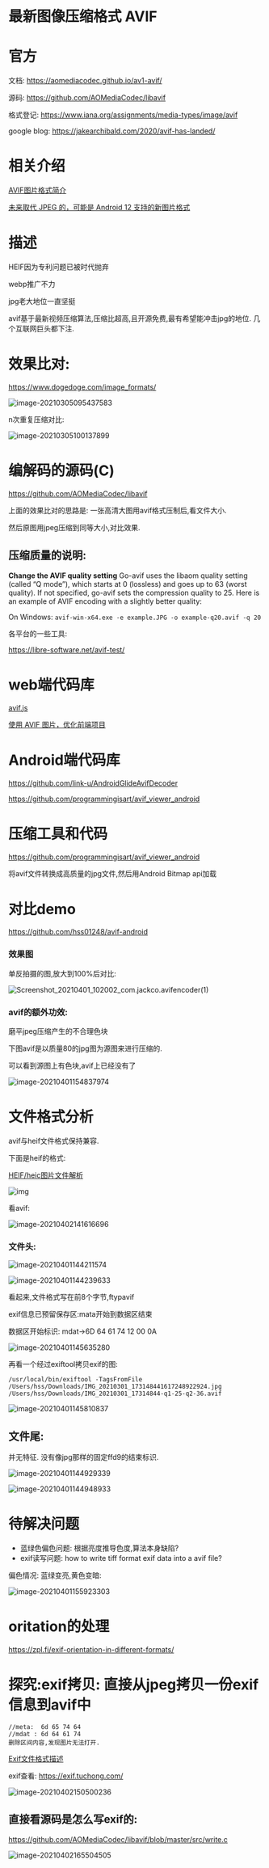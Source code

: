 # 最新图像压缩格式 AVIF



# 官方

文档: https://aomediacodec.github.io/av1-avif/

源码: https://github.com/AOMediaCodec/libavif

格式登记: https://www.iana.org/assignments/media-types/image/avif

google blog: https://jakearchibald.com/2020/avif-has-landed/





# 相关介绍

[AVIF图片格式简介](https://www.zhangxinxu.com/wordpress/2020/04/avif-image-format/)

[未来取代 JPEG 的，可能是 Android 12 支持的新图片格式](https://tech.ifeng.com/c/84IJDmNM91u)

#  描述

HEIF因为专利问题已被时代抛弃

webp推广不力

jpg老大地位一直坚挺

avif基于最新视频压缩算法,压缩比超高,且开源免费,最有希望能冲击jpg的地位. 几个互联网巨头都下注.

# 效果比对:

https://www.dogedoge.com/image_formats/



![image-20210305095437583](https://gitee.com/hss012489/picbed/raw/master/picgo/1614909284128-image-20210305095437583.jpg)

n次重复压缩对比:

![image-20210305100137899](https://gitee.com/hss012489/picbed/raw/master/picgo/1614909697928-image-20210305100137899.jpg)



# 编解码的源码(C)

https://github.com/AOMediaCodec/libavif

上面的效果比对的思路是: 一张高清大图用avif格式压制后,看文件大小.

然后原图用jpeg压缩到同等大小,对比效果.



## 压缩质量的说明:

**Change the AVIF quality setting**
Go-avif uses the libaom quality setting (called “Q mode”), which starts at 0 (lossless) and goes up to 63 (worst quality). If not specified, go-avif sets the compression quality to 25. Here is an example of AVIF encoding with a slightly better quality:

On Windows:
`avif-win-x64.exe -e example.JPG -o example-q20.avif -q 20`



各平台的一些工具:

https://libre-software.net/avif-test/

# web端代码库

[avif.js](https://links.jianshu.com/go?to=https%3A%2F%2Fgithub.com%2FKagami%2Favif.js)

[使用 AVIF 图片，优化前端项目](https://www.jianshu.com/p/e89971aaf52a)

# Android端代码库

https://github.com/link-u/AndroidGlideAvifDecoder

https://github.com/programmingisart/avif_viewer_android



# 压缩工具和代码

https://github.com/programmingisart/avif_viewer_android

将avif文件转换成高质量的jpg文件,然后用Android Bitmap api加载



# 对比demo

https://github.com/hss01248/avif-android

### 效果图

单反拍摄的图,放大到100%后对比:

![Screenshot_20210401_102002_com.jackco.avifencoder(1)](https://gitee.com/hss012489/picbed/raw/master/picgo/1617261222926-Screenshot_20210401_102002_com.jackco.avifencoder(1).jpg)

### avif的额外功效: 

磨平jpeg压缩产生的不合理色块

下图avif是以质量80的jpg图为源图来进行压缩的.

可以看到源图上有色块,avif上已经没有了

![image-20210401154837974](https://gitee.com/hss012489/picbed/raw/master/picgo/1617263318011-image-20210401154837974.jpg)

# 文件格式分析

avif与heif文件格式保持兼容. 

下面是heif的格式:

[HEIF/heic图片文件解析](https://zhuanlan.zhihu.com/p/35847861)

![img](https://gitee.com/hss012489/picbed/raw/master/picgo/1617344063552-v2-1221190c851c7c6b0d220a0c76bd6db3_720w.jpg)

看avif:

![image-20210402141616696](https://gitee.com/hss012489/picbed/raw/master/picgo/1617344176735-image-20210402141616696.jpg)

### 文件头:

![image-20210401144211574](https://gitee.com/hss012489/picbed/raw/master/picgo/1617259336745-image-20210401144211574.jpg)

![image-20210401144239633](https://gitee.com/hss012489/picbed/raw/master/picgo/1617259359660-image-20210401144239633.jpg)



看起来,文件格式写在前8个字节,ftypavif

exif信息已预留保存区:mata开始到数据区结束

数据区开始标识: mdat->6D 64 61 74 12 00 0A

![image-20210401145635280](https://gitee.com/hss012489/picbed/raw/master/picgo/1617260195310-image-20210401145635280.jpg)

再看一个经过exiftool拷贝exif的图:

```shell
/usr/local/bin/exiftool -TagsFromFile /Users/hss/Downloads/IMG_20210301_173148441617248922924.jpg /Users/hss/Downloads/IMG_20210301_17314844-q1-25-q2-36.avif
```

![image-20210401145810837](https://gitee.com/hss012489/picbed/raw/master/picgo/1617260290864-image-20210401145810837.jpg)



## 文件尾:

并无特征. 没有像jpg那样的固定ffd9的结束标识.

![image-20210401144929339](https://gitee.com/hss012489/picbed/raw/master/picgo/1617259769371-image-20210401144929339.jpg)

![image-20210401144948933](https://gitee.com/hss012489/picbed/raw/master/picgo/1617259788960-image-20210401144948933.jpg)



# 待解决问题

* 蓝绿色偏色问题: 根据亮度推导色度,算法本身缺陷?
* exif读写问题:  how to write tiff format exif data into a avif file?

偏色情况: 蓝绿变亮,黄色变暗:

![image-20210401155923303](https://gitee.com/hss012489/picbed/raw/master/picgo/1617263963342-image-20210401155923303.jpg)

# oritation的处理

https://zpl.fi/exif-orientation-in-different-formats/

# 探究:exif拷贝: 直接从jpeg拷贝一份exif信息到avif中

```
//meta:  6d 65 74 64
//mdat : 6d 64 61 74
删除区间内容,发现图片无法打开.
```

[Exif文件格式描述](https://blog.csdn.net/huang546213693/article/details/46503361)

exif查看: https://exif.tuchong.com/

![image-20210402150500236](https://gitee.com/hss012489/picbed/raw/master/picgo/1617347100277-image-20210402150500236.jpg)



## 直接看源码是怎么写exif的:

https://github.com/AOMediaCodec/libavif/blob/master/src/write.c

![image-20210402165504505](https://gitee.com/hss012489/picbed/raw/master/picgo/1617353704566-image-20210402165504505.jpg)